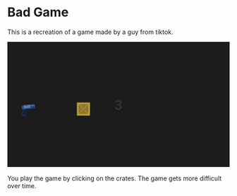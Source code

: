 # Bad Game

This is a recreation of a game made by a guy from tiktok.

![preview](preview.png)

You play the game by clicking on the crates.
The game gets more difficult over time.
